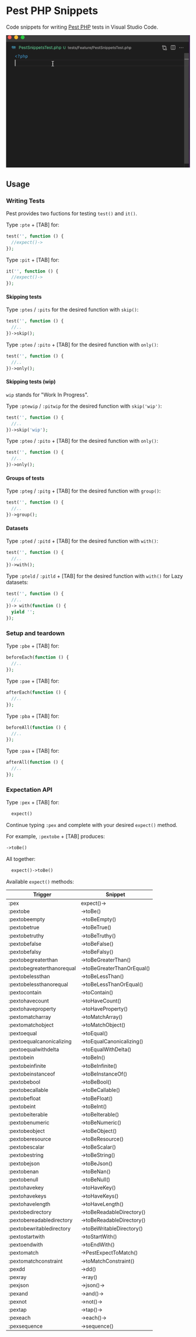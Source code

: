 # Pest PHP Snippets

Code snippets for writing [Pest PHP](https://pestphp.com/) tests in Visual Studio Code.

![Screenshot](https://github.com/dansysanalyst/pest-snippets/raw/main/images/screenshot.gif)

## Usage

### Writing Tests

Pest provides two fuctions for testing `test()` and `it()`.

Type `:pte` + [TAB] for:

```php
test('', function () {
  //expect()->
});
```

Type `:pit` + [TAB] for:

```php
it('', function () {
  //expect()->
});
```

#### Skipping tests

Type `:ptes` / `:pits` for the desired function with `skip()`:

```php
test('', function () {
  //..
})->skip();
```

Type `:pteo` / `:pito` + [TAB] for the desired function with `only()`:

```php
test('', function () {
  //..
})->only();
```

#### Skipping tests (wip)

`wip` stands for "Work In Progress".
 
Type `:ptewip` / `:pitwip` for the desired function with `skip('wip')`:

```php
test('', function () {
  //..
})->skip('wip');
```

Type `:pteo` / `:pito` + [TAB] for the desired function with `only()`:

```php
test('', function () {
  //..
})->only();
```

#### Groups of tests

Type `:pteg` / `:pitg`  + [TAB] for the desired function with `group()`:

```php
test('', function () {
  //..
})->group();
```

#### Datasets

Type `:pted` / `:pitd`  + [TAB] for the desired function with `with()`:

```php
test('', function () {
  //..
})->with();
```

Type `:pteld` / `:pitld` + [TAB] for the desired function with `with()` for Lazy datasets:

```php
test('', function () {
  //..
})-> with(function () {
  yield '';
});
```

### Setup and teardown

Type `:pbe` + [TAB] for:

```php
beforeEach(function () {
  //..
});
```

Type `:pae` + [TAB] for:

```php
afterEach(function () {
  //..
});
```

Type `:pba` + [TAB] for:

```php
beforeAll(function () {
  //..
});
```

Type `:paa` + [TAB] for:

```php
afterAll(function () {
  //..
});
```

### Expectation API

Type `:pex` + [TAB] for:

```php
  expect()
```

Continue typing `:pex` and complete with your desired `expect()` method.

For example, `:pextobe` + [TAB] produces:

```php
->toBe()
```

All together:

```php
  expect()->toBe()
```


Available `expect()` methods:

| Trigger  | Snippet          |
| -------- | ---------------- |
| :pex | expect()-> |
| :pextobe | ->toBe() |
| :pextobeempty | ->toBeEmpty() |
| :pextobetrue | ->toBeTrue() |
| :pextobetruthy | ->toBeTruthy() |
| :pextobefalse | ->toBeFalse() |
| :pextobefalsy | ->toBeFalsy() |
| :pextobegreaterthan | ->toBeGreaterThan() |
| :pextobegreaterthanorequal | ->toBeGreaterThanOrEqual() |
| :pextobelessthan | ->toBeLessThan() |
| :pextobelessthanorequal | ->toBeLessThanOrEqual() |
| :pextocontain | ->toContain() |
| :pextohavecount | ->toHaveCount() |
| :pextohaveproperty | ->toHaveProperty() |
| :pextomatcharray | ->toMatchArray() |
| :pextomatchobject | ->toMatchObject() |
| :pextoequal | ->toEqual() |
| :pextoequalcanonicalizing | ->toEqualCanonicalizing() |
| :pextoequalwithdelta | ->toEqualWithDelta() |
| :pextobein | ->toBeIn() |
| :pextobeinfinite | ->toBeInfinite() |
| :pextobeinstanceof | ->toBeInstanceOf() |
| :pextobebool | ->toBeBool() |
| :pextobecallable | ->toBeCallable() |
| :pextobefloat | ->toBeFloat() |
| :pextobeint | ->toBeInt() |
| :pextobeiterable | ->toBeIterable() |
| :pextobenumeric | ->toBeNumeric() |
| :pextobeobject | ->toBeObject() |
| :pextoberesource | ->toBeResource() |
| :pextobescalar | ->toBeScalar() |
| :pextobestring | ->toBeString() |
| :pextobejson | ->toBeJson() |
| :pextobenan | ->toBeNan() |
| :pextobenull | ->toBeNull() |
| :pextohavekey | ->toHaveKey() |
| :pextohavekeys | ->toHaveKeys() |
| :pextohavelength | ->toHaveLength() |
| :pextobedirectory | ->toBeReadableDirectory() |
| :pextobereadabledirectory | ->toBeReadableDirectory() |
| :pextobewritabledirectory | ->toBeWritableDirectory() |
| :pextostartwith | ->toStartWith() |
| :pextoendwith | ->toEndWith() |
| :pextomatch | ->PestExpectToMatch() |
| :pextomatchconstraint | ->toMatchConstraint() |
| :pexdd | ->dd() |
| :pexray | ->ray()|
| :pexjson | ->json()-> |
| :pexand | ->and()-> |
| :pexnot | ->not()-> |
| :pextap| ->tap()-> |
| :pexeach | ->each()-> |
| :pexsequence | ->sequence() |
